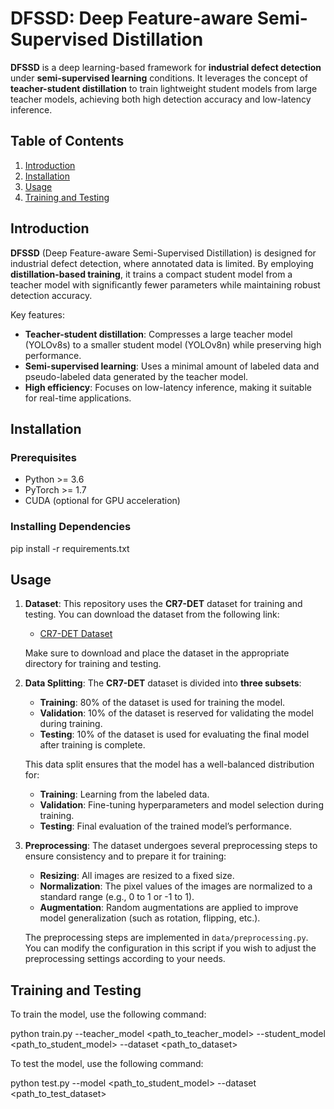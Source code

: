 # DFSSD: Deep Feature-aware Semi-Supervised Distillation

**DFSSD** is a deep learning-based framework for **industrial defect detection** under **semi-supervised learning** conditions. It leverages the concept of **teacher-student distillation** to train lightweight student models from large teacher models, achieving both high detection accuracy and low-latency inference.

## Table of Contents

1. [Introduction](#introduction)
2. [Installation](#installation)
3. [Usage](#usage)
4. [Training and Testing](#training-and-testing)

## Introduction

**DFSSD** (Deep Feature-aware Semi-Supervised Distillation) is designed for industrial defect detection, where annotated data is limited. By employing **distillation-based training**, it trains a compact student model from a teacher model with significantly fewer parameters while maintaining robust detection accuracy.

Key features:
- **Teacher-student distillation**: Compresses a large teacher model (YOLOv8s) to a smaller student model (YOLOv8n) while preserving high performance.
- **Semi-supervised learning**: Uses a minimal amount of labeled data and pseudo-labeled data generated by the teacher model.
- **High efficiency**: Focuses on low-latency inference, making it suitable for real-time applications.

## Installation

### Prerequisites

- Python >= 3.6
- PyTorch >= 1.7
- CUDA (optional for GPU acceleration)

### Installing Dependencies 

   pip install -r requirements.txt

## Usage

1. **Dataset**:
   This repository uses the **CR7-DET** dataset for training and testing. You can download the dataset from the following link:

   - [CR7-DET Dataset](<INSERT_YOUR_DATASET_LINK_HERE>)

   Make sure to download and place the dataset in the appropriate directory for training and testing.

2. **Data Splitting**: 
   The **CR7-DET** dataset is divided into **three subsets**:
   - **Training**: 80% of the dataset is used for training the model.
   - **Validation**: 10% of the dataset is reserved for validating the model during training.
   - **Testing**: 10% of the dataset is used for evaluating the final model after training is complete.

   This data split ensures that the model has a well-balanced distribution for:
   - **Training**: Learning from the labeled data.
   - **Validation**: Fine-tuning hyperparameters and model selection during training.
   - **Testing**: Final evaluation of the trained model’s performance.

3. **Preprocessing**: 
   The dataset undergoes several preprocessing steps to ensure consistency and to prepare it for training:
   - **Resizing**: All images are resized to a fixed size.
   - **Normalization**: The pixel values of the images are normalized to a standard range (e.g., 0 to 1 or -1 to 1).
   - **Augmentation**: Random augmentations are applied to improve model generalization (such as rotation, flipping, etc.).

   The preprocessing steps are implemented in `data/preprocessing.py`. You can modify the configuration in this script if you wish to adjust the preprocessing settings according to your needs.



## Training and Testing

To train the model, use the following command:

python train.py --teacher_model <path_to_teacher_model> --student_model <path_to_student_model> --dataset <path_to_dataset>

To test the model, use the following command:

python test.py --model <path_to_student_model> --dataset <path_to_test_dataset>

